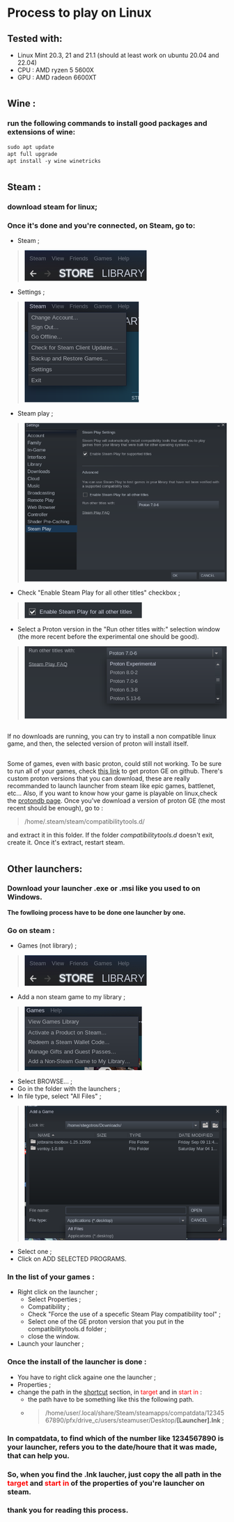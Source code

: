 # Process to play on Linux
## Tested with:
* Linux Mint 20.3, 21 and 21.1 (should at least work on ubuntu 20.04 and 22.04)
* CPU : AMD ryzen 5 5600X
* GPU : AMD radeon 6600XT
#
## Wine :
### run the following commands to install good packages and extensions of wine: 
```
sudo apt update 
apt full upgrade
apt install -y wine winetricks
```
#
## Steam :
### download steam for linux;
### Once it's done and you're connected, on Steam, go to:
* Steam ;
>  ![Text alternatif](./pictures/steam.png)
* Settings ;
>  ![Text alternatif](./pictures/steamsettings.png)
* Steam play ;
>  ![Text alternatif](./pictures/steamplay.png)
* Check "Enable Steam Play for all other titles" checkbox ;
>  ![Text alternatif](./pictures/enableproton.png)
* Select a Proton version in the "Run other titles with:" selection window (the more recent before the experimental one should be good).
>  ![Text alternatif](./pictures/selectprotonversion.png)
##
If no downloads are running, you can try to install a non compatible linux game, and then, the selected version of proton will install itself.
##
Some of games, even with basic proton, could still not working. To be sure to run all of your games, check [this link](https://github.com/GloriousEggroll/proton-ge-custom/releases) to get proton GE on github.
There's custom proton versions that you can download, these are really recommanded to launch launcher from steam like epic games, battlenet, etc...
Also, if you want to know how your game is playable on linux,check the [protondb page](https://www.protondb.com/).
Once you've download a version of proton GE (the most recent should be enough), go to :
>/home/.steam/steam/compatibilitytools.d/

and extract it in this folder. If the folder *compatibilitytools.d* doesn't exit, create it.
Once it's extract, restart steam.
#
## Other launchers:
### Download your launcher .exe or .msi like you used to on Windows.
**The fowlloing process have to be done one launcher by one.**
### Go on steam :
* Games (not library) ;
>  ![Text alternatif](./pictures/steam.png)
* Add a non steam game to my library ;
>  ![Text alternatif](./pictures/non-steam-game.png)
* Select BROWSE... ;
* Go in the folder with the launchers ;
* In file type, select "All Files" ;
>  ![Text alternatif](./pictures/AllFiles.png)
* Select one ;
* Click on ADD SELECTED PROGRAMS.
### In the list of your games :
* Right click on the launcher ;
  * Select Properties ;
  * Compatibility ;
  * Check "Force the use of a specefic Steam Play compatibility tool" ;
  * Select one of the GE proton version that you put in the compatibilitytools.d folder ;
  * close the window.
* Launch your launcher ;
### Once the install of the launcher is done :
* You have to right click againe one the launcher ;
* Properties ;
* change the path in the <u>shortcut</u> section, in <span style="color:red">target</span> and in <span style="color:red">start in</span> :
  * the path have to be something like this the following path.
  * >/home/user/.local/share/Steam/steamapps/compatdata/1234567890/pfx/drive_c/users/steamuser/Desktop/**[Launcher].lnk** ;
### In compatdata, to find which of the number like 1234567890 is your launcher, refers you to the date/houre that it was made, that can help you.
### So, when you find the .lnk laucher, just copy the all path in the <span style="color:red">target</span> and <span style="color:red">start in</span> of the properties of you're launcher on steam.

### thank you for reading this process.
